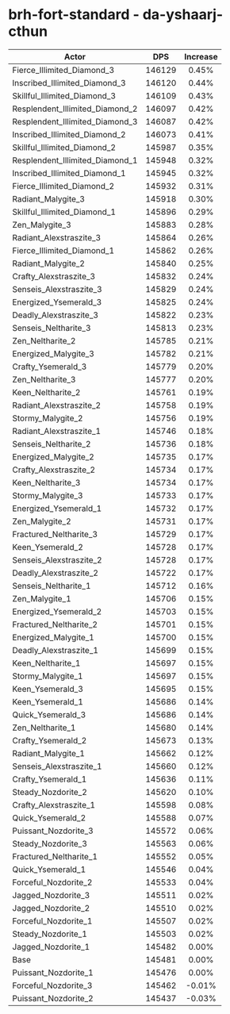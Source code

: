 # brh-fort-standard - da-yshaarj-cthun
| Actor | DPS | Increase |
|---|:---:|:---:|
|Fierce_Illimited_Diamond_3|146129|0.45%|
|Inscribed_Illimited_Diamond_3|146120|0.44%|
|Skillful_Illimited_Diamond_3|146109|0.43%|
|Resplendent_Illimited_Diamond_2|146097|0.42%|
|Resplendent_Illimited_Diamond_3|146087|0.42%|
|Inscribed_Illimited_Diamond_2|146073|0.41%|
|Skillful_Illimited_Diamond_2|145987|0.35%|
|Resplendent_Illimited_Diamond_1|145948|0.32%|
|Inscribed_Illimited_Diamond_1|145945|0.32%|
|Fierce_Illimited_Diamond_2|145932|0.31%|
|Radiant_Malygite_3|145918|0.30%|
|Skillful_Illimited_Diamond_1|145896|0.29%|
|Zen_Malygite_3|145883|0.28%|
|Radiant_Alexstraszite_3|145864|0.26%|
|Fierce_Illimited_Diamond_1|145862|0.26%|
|Radiant_Malygite_2|145840|0.25%|
|Crafty_Alexstraszite_3|145832|0.24%|
|Senseis_Alexstraszite_3|145829|0.24%|
|Energized_Ysemerald_3|145825|0.24%|
|Deadly_Alexstraszite_3|145822|0.23%|
|Senseis_Neltharite_3|145813|0.23%|
|Zen_Neltharite_2|145785|0.21%|
|Energized_Malygite_3|145782|0.21%|
|Crafty_Ysemerald_3|145779|0.20%|
|Zen_Neltharite_3|145777|0.20%|
|Keen_Neltharite_2|145761|0.19%|
|Radiant_Alexstraszite_2|145758|0.19%|
|Stormy_Malygite_2|145756|0.19%|
|Radiant_Alexstraszite_1|145746|0.18%|
|Senseis_Neltharite_2|145736|0.18%|
|Energized_Malygite_2|145735|0.17%|
|Crafty_Alexstraszite_2|145734|0.17%|
|Keen_Neltharite_3|145734|0.17%|
|Stormy_Malygite_3|145733|0.17%|
|Energized_Ysemerald_1|145732|0.17%|
|Zen_Malygite_2|145731|0.17%|
|Fractured_Neltharite_3|145729|0.17%|
|Keen_Ysemerald_2|145728|0.17%|
|Senseis_Alexstraszite_2|145728|0.17%|
|Deadly_Alexstraszite_2|145722|0.17%|
|Senseis_Neltharite_1|145712|0.16%|
|Zen_Malygite_1|145706|0.15%|
|Energized_Ysemerald_2|145703|0.15%|
|Fractured_Neltharite_2|145701|0.15%|
|Energized_Malygite_1|145700|0.15%|
|Deadly_Alexstraszite_1|145699|0.15%|
|Keen_Neltharite_1|145697|0.15%|
|Stormy_Malygite_1|145697|0.15%|
|Keen_Ysemerald_3|145695|0.15%|
|Keen_Ysemerald_1|145686|0.14%|
|Quick_Ysemerald_3|145686|0.14%|
|Zen_Neltharite_1|145680|0.14%|
|Crafty_Ysemerald_2|145673|0.13%|
|Radiant_Malygite_1|145662|0.12%|
|Senseis_Alexstraszite_1|145660|0.12%|
|Crafty_Ysemerald_1|145636|0.11%|
|Steady_Nozdorite_2|145620|0.10%|
|Crafty_Alexstraszite_1|145598|0.08%|
|Quick_Ysemerald_2|145588|0.07%|
|Puissant_Nozdorite_3|145572|0.06%|
|Steady_Nozdorite_3|145563|0.06%|
|Fractured_Neltharite_1|145552|0.05%|
|Quick_Ysemerald_1|145546|0.04%|
|Forceful_Nozdorite_2|145533|0.04%|
|Jagged_Nozdorite_3|145511|0.02%|
|Jagged_Nozdorite_2|145510|0.02%|
|Forceful_Nozdorite_1|145507|0.02%|
|Steady_Nozdorite_1|145503|0.02%|
|Jagged_Nozdorite_1|145482|0.00%|
|Base|145481|0.00%|
|Puissant_Nozdorite_1|145476|0.00%|
|Forceful_Nozdorite_3|145462|-0.01%|
|Puissant_Nozdorite_2|145437|-0.03%|

